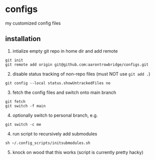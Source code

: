 # configs
my customized config files

## installation

1. intialize empty git repo in home dir and add remote
``` 
git init
git remote add origin git@github.com:aarontrowbridge/configs.git
```

2. disable status tracking of non-repo files (must NOT use `git add .`)
```
git config --local status.showUntrackedFiles no
```

3. fetch the config files and switch onto main branch
```
git fetch
git switch -f main
```

4. optionally switch to personal branch, e.g.
```
git switch -c me
```

4. run script to recursively add submodules
```
sh ~/.config_scripts/initsubmodules.sh
```
5. knock on wood that this works (script is currently pretty hacky)


